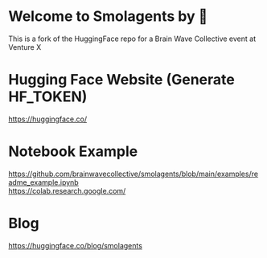 # Welcome to Smolagents by 🤗 
This is a fork of the HuggingFace repo for a Brain Wave Collective event at Venture X

# Hugging Face Website (Generate HF_TOKEN)
https://huggingface.co/

# Notebook Example
https://github.com/brainwavecollective/smolagents/blob/main/examples/readme_example.ipynb  
https://colab.research.google.com/

# Blog 
https://huggingface.co/blog/smolagents


